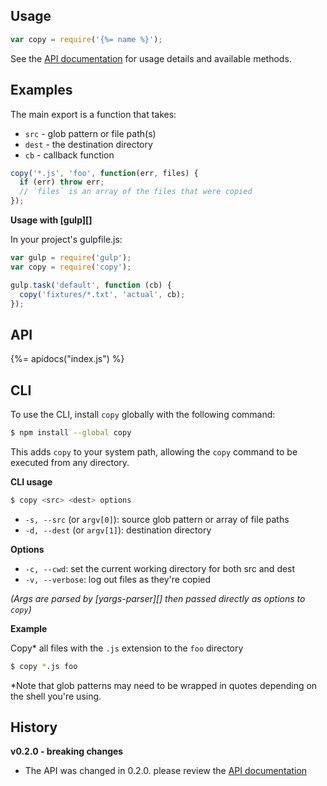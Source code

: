 ## Usage

```js
var copy = require('{%= name %}');
```

See the [API documentation](#api) for usage details and available methods. 

## Examples

The main export is a function that takes:

- `src` - glob pattern or file path(s)
- `dest` - the destination directory
- `cb` - callback function

```js
copy('*.js', 'foo', function(err, files) {
  if (err) throw err;
  // `files` is an array of the files that were copied
});
```

**Usage with [gulp][]**

In your project's gulpfile.js:

```js
var gulp = require('gulp');
var copy = require('copy');

gulp.task('default', function (cb) {
  copy('fixtures/*.txt', 'actual', cb);
});
```

## API
{%= apidocs("index.js") %}

## CLI

To use the CLI, install `copy` globally with the following command:

```sh
$ npm install --global copy
```

This adds `copy` to your system path, allowing the `copy` command to be executed from any directory.

**CLI usage**

```sh
$ copy <src> <dest> options
```

- `-s, --src` (or `argv[0]`): source glob pattern or array of file paths
- `-d, --dest` (or `argv[1]`): destination directory

**Options**

- `-c, --cwd`: set the current working directory for both src and dest
- `-v, --verbose`: log out files as they're copied

_(Args are parsed by [yargs-parser][] then passed directly as options to `copy`)_

**Example**

Copy* all files with the `.js` extension to the `foo` directory

```sh
$ copy *.js foo
```

*Note that glob patterns may need to be wrapped in quotes depending on the shell you're using.


## History

**v0.2.0 - breaking changes**

- The API was changed in 0.2.0. please review the [API documentation](#api)
